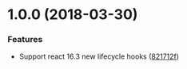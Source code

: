 <a name="1.0.0"></a>
# 1.0.0 (2018-03-30)


### Features

* Support react 16.3 new lifecycle hooks ([821712f](https://github.com/jquense/spy-on-component/commit/821712f))
